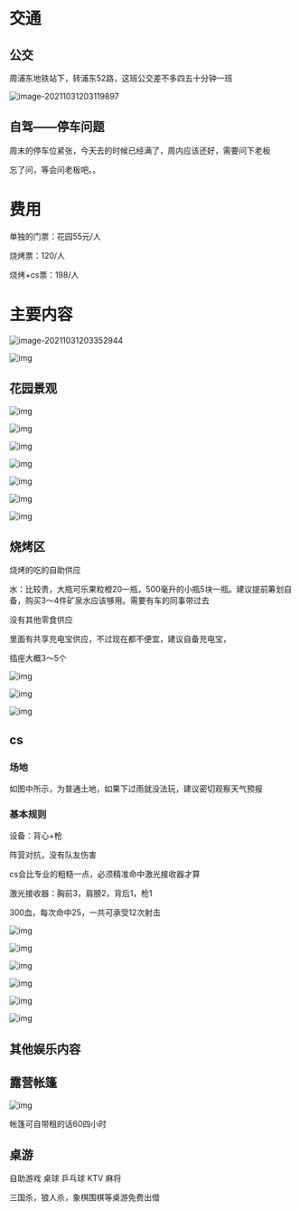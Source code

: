 # 交通

## 公交

周浦东地铁站下，转浦东52路，这班公交差不多四五十分钟一班

![image-20211031203119897](%E5%9B%A2%E5%BB%BA%E8%80%83%E5%AF%9F.assets/image-20211031203119897.png)



## 自驾——停车问题

周末的停车位紧张，今天去的时候已经满了，周内应该还好，需要问下老板

忘了问，等会问老板吧。。



# 费用

单独的门票：花园55元/人

烧烤票：120/人

烧烤+cs票：198/人

# 主要内容

![image-20211031203352944](%E5%9B%A2%E5%BB%BA%E8%80%83%E5%AF%9F.assets/image-20211031203352944.png)

![img](团建考察.assets/IMG_4349.jpeg)



## 花园景观

![img](团建考察.assets/IMG_4331.jpeg)

![img](团建考察.assets/IMG_4332.jpeg)

![img](团建考察.assets/IMG_4333.jpeg)

![img](团建考察.assets/IMG_4334.jpeg)

![img](团建考察.assets/IMG_4335.jpeg)

![img](团建考察.assets/IMG_4336.jpeg)

![img](团建考察.assets/IMG_4337.jpeg)







## 烧烤区

烧烤的吃的自助供应

水：比较贵，大瓶可乐果粒橙20一瓶，500毫升的小瓶5块一瓶。建议提前筹划自备，购买3～4件矿泉水应该够用。需要有车的同事带过去

没有其他零食供应



里面有共享充电宝供应，不过现在都不便宜，建议自备充电宝，



插座大概3～5个



![img](团建考察.assets/IMG_4338.jpeg)

![img](团建考察.assets/IMG_4343.jpeg)

![img](团建考察.assets/IMG_4344.jpeg)





## cs

### 场地

如图中所示，为普通土地，如果下过雨就没法玩，建议密切观察天气预报



### 基本规则

设备：背心+枪

阵营对抗，没有队友伤害

cs会比专业的粗糙一点，必须精准命中激光接收器才算

激光接收器：胸前3，肩膀2，背后1，枪1

300血，每次命中25，一共可承受12次射击



![img](团建考察.assets/IMG_4339.jpeg)

![img](团建考察.assets/IMG_4340.jpeg)

![img](团建考察.assets/IMG_4341.jpeg)

![img](团建考察.assets/IMG_4342.jpeg)

![img](团建考察.assets/IMG_4346.jpeg)

![img](团建考察.assets/IMG_4347.jpeg)







## 其他娱乐内容

## 露营帐篷

![img](团建考察.assets/IMG_4345.jpeg)



帐篷可自带租的话60四小时

## 桌游

自助游戏 桌球 乒乓球 KTV 麻将

三国杀，狼人杀，象棋围棋等桌游免费出借




